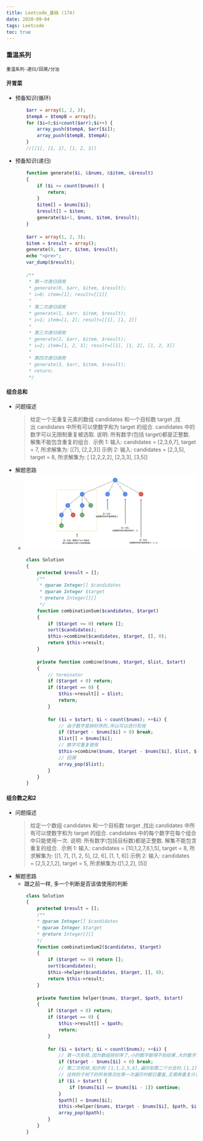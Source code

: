 ```yaml
---
title: Leetcode_基础 (174)
date: 2020-09-04
tags: Leetcode
toc: true
---
```


### 重温系列
    重温系列-递归/回溯/分治

<!-- more -->

#### 开胃菜
- 预备知识(循环)
    ```php
        $arr = array(1, 2, 3);
        $tempA = $tempB = array();
        for ($i=0;$i<count($arr);$i++) {
            array_push($tempA, $arr[$i]);
            array_push($tempB, $tempA);
        }
        //[[1], [1, 2], [1, 2, 3]]
    ```
- 预备知识(递归)
    ```php
        function generate($i, &$nums, &$item, &$result)
        {
            if ($i >= count($nums)) {
                return;
            }
            $item[] = $nums[$i];
            $result[] = $item;
            generate($i+1, $nums, $item, $result);
        }

        $arr = array(1, 2, 3);
        $item = $result = array();
        generate(0, $arr, $item, $result);
        echo "<pre>";
        var_dump($result);

        /**
         * 第一次递归调用
         * generate(0, $arr, $item, $result);
         * i=0; item=[1]; result=[[1]]
         * 
         * 第二次递归调用
         * generate(1, $arr, $item, $result);
         * i=1; item=[1, 2]; result=[[1], [1, 2]]
         * 
         * 第三次递归调用
         * generate(2, $arr, $item, $result);
         * i=2; item=[1, 2, 3]; result=[[1], [1, 2], [1, 2, 3]]
         * 
         * 第四次递归调用
         * generate(3, $arr, $item, $result);
         * return;
         */
    ```

#### 组合总和
- 问题描述
    > 给定一个无重复元素的数组 candidates 和一个目标数 target ,找出 candidates 中所有可以使数字和为 target 的组合.
    candidates 中的数字可以无限制重复被选取.
    说明: 
    所有数字(包括 target)都是正整数.
    解集不能包含重复的组合. 
    示例 1: 
    输入: candidates = \[2,3,6,7], target = 7,
    所求解集为: 
    \[[7], [2,2,3]]
    示例 2: 
    输入: candidates = \[2,3,5], target = 8,
    所求解集为: 
    \[ [2,2,2,2], [2,3,3], [3,5]]
- 解题思路
    * ![组合总和](/img/20200904_1.png)
    ```php
        class Solution
        {
            protected $result = [];
            /**
             * @param Integer[] $candidates
             * @param Integer $target
             * @return Integer[][]
             */
            function combinationSum($candidates, $target)
            {
                if ($target <= 0) return [];
                sort($candidates);
                $this->combine($candidates, $target, [], 0);
                return $this->result;
            }

            private function combine($nums, $target, $list, $start)
            {
                // terminator
                if ($target < 0) return;
                if ($target == 0) {
                    $this->result[] = $list;
                    return;
                }

                for ($i = $start; $i < count($nums); ++$i) {
                    // 由于数字是排好序的,所以可以进行剪枝
                    if ($target - $nums[$i] < 0) break;
                    $list[] = $nums[$i];
                    // 数字可重复使用
                    $this->combine($nums, $target - $nums[$i], $list, $i);
                    // 回溯
                    array_pop($list);
                }
            }
        }
    ```

#### 组合数之和2
- 问题描述
    > 给定一个数组 candidates 和一个目标数 target ,找出 candidates 中所有可以使数字和为 target 的组合.
    candidates 中的每个数字在每个组合中只能使用一次.
    说明: 
    所有数字(包括目标数)都是正整数.
    解集不能包含重复的组合. 
    示例 1:
    输入: candidates = \[10,1,2,7,6,1,5], target = 8,
    所求解集为:
    [[1, 7], [1, 2, 5], [2, 6], [1, 1, 6]]
    示例 2:
    输入: candidates = \[2,5,2,1,2], target = 5,
    所求解集为:\[\[1,2,2], \[5]]
- 解题思路
    * 跟之前一样, 多一个判断是否该值使用的判断
    ```php
        class Solution
        {
            protected $result = [];
            /**
            * @param Integer[] $candidates
            * @param Integer $target
            * @return Integer[][]
            */
            function combinationSum2($candidates, $target)
            {
                if ($target <= 0) return [];
                sort($candidates);
                $this->helper($candidates, $target, [], 0);
                return $this->result;
            }

            private function helper($nums, $target, $path, $start)
            {
                if ($target < 0) return;
                if ($target == 0) {
                    $this->result[] = $path;
                    return;
                }

                for ($i = $start; $i < count($nums); ++$i) {
                    // 第一次剪枝,因为数组排好序了,小的数字都得不到结果,大的数字就没有必要计算了
                    if ($target - $nums[$i] < 0) break;
                    // 第二次剪枝,如示例 [1,1,2,5,6],遍历到第二个分支时,[1,2], [1,5], [1,6], [1,2,5], [1,2,6], [1,5,6] 
                    // 这样的子树下的所有情况在第一次遍历时都已覆盖,无需再重复计算
                    if ($i > $start) {
                        if ($nums[$i] == $nums[$i - 1]) continue;
                    }
                    $path[] = $nums[$i];
                    $this->helper($nums, $target - $nums[$i], $path, $i + 1);
                    array_pop($path);
                }
            }
        }
    ```
